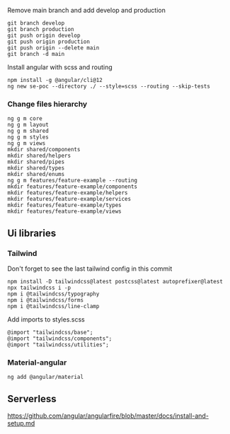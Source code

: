 Remove main branch and add develop and production

```
git branch develop
git branch production
git push origin develop
git push origin production
git push origin --delete main
git branch -d main
```

Install angular with scss and routing

```
npm install -g @angular/cli@12
ng new se-poc --directory ./ --style=scss --routing --skip-tests
```

### Change files hierarchy

```
ng g m core
ng g m layout
ng g m shared
ng g m styles
ng g m views
mkdir shared/components
mkdir shared/helpers
mkdir shared/pipes
mkdir shared/types
mkdir shared/enums
ng g m features/feature-example --routing
mkdir features/feature-example/components
mkdir features/feature-example/helpers
mkdir features/feature-example/services
mkdir features/feature-example/types
mkdir features/feature-example/views
```

## Ui libraries

### Tailwind

Don't forget to see the last tailwind config in this commit

```
npm install -D tailwindcss@latest postcss@latest autoprefixer@latest
npx tailwindcss i -p
npm i @tailwindcss/typography
npm i @tailwindcss/forms
npm i @tailwindcss/line-clamp
```

Add imports to styles.scss

```
@import "tailwindcss/base";
@import "tailwindcss/components";
@import "tailwindcss/utilities";
```

### Material-angular

```
ng add @angular/material
```

## Serverless

https://github.com/angular/angularfire/blob/master/docs/install-and-setup.md

